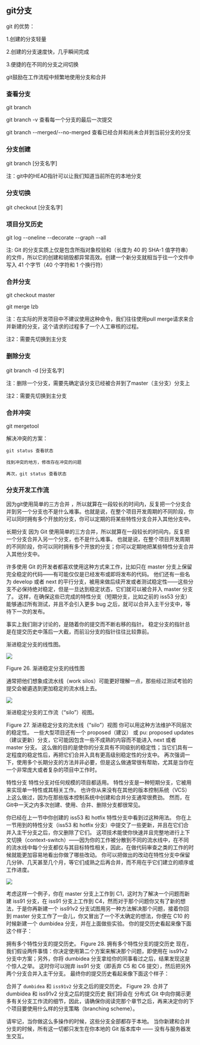 ## git分支

git 的优势：

1.创建的分支轻量

2.创建的分支速度快，几乎瞬间完成

3.便捷的在不同的分支之间切换


git鼓励在工作流程中频繁地使用分支和合并

### 查看分支

git branch

git branch -v 查看每一个分支的最后一次提交

git branch --merged/--no-merged  查看已经合并和尚未合并到当前分支的分支



### 分支创建

git branch [分支名字]

注：git中的HEAD指针可以让我们知道当前所在的本地分支

### 分支切换

git checkout [分支名字]

### 项目分叉历史

git log --oneline --decorate --graph --all

注: Git 的分支实质上仅是包含所指对象校验和（长度为 40 的 SHA-1 值字符串）的文件，所以它的创建和销毁都异常高效。创建一个新分支就相当于往一个文件中写入 41 个字节（40 个字符和 1 个换行符）

### 合并分支

git checkout master

git merge lzb

注：在实际的开发项目中不建议使用这种命令，我们往往使用pull merge请求来合并新建的分支，这个请求的过程多了一个人工审核的过程。

注2：需要先切换到主分支

### 删除分支

git branch -d [分支名字]

注：删除一个分支，需要先确定该分支已经被合并到了master（主分支）分支上

注2：需要先切换到主分支

### 合并冲突

git mergetool

解决冲突的方案：

	git status 查看状态

	找到冲突的地方，修改存在冲突的问题

	再次，git status 查看状态

### 分支开发工作流

因为git使用简单的三方合并 ，所以就算在一段较长的时间内，反复把一个分支合并到另一个分支也不是什么难事。也就是说，在整个项目开发周期的不同阶段，你可以同时拥有多个开放的分支，你可以定期的将某些特性分支合并入其他分支中。

长期分支
因为 Git 使用简单的三方合并，所以就算在一段较长的时间内，反复把一个分支合并入另一个分支，也不是什么难事。 也就是说，在整个项目开发周期的不同阶段，你可以同时拥有多个开放的分支；你可以定期地把某些特性分支合并入其他分支中。

许多使用 Git 的开发者都喜欢使用这种方式来工作，比如只在 master 分支上保留完全稳定的代码——有可能仅仅是已经发布或即将发布的代码。 他们还有一些名为 develop 或者 next 的平行分支，被用来做后续开发或者测试稳定性——这些分支不必保持绝对稳定，但是一旦达到稳定状态，它们就可以被合并入 master 分支了。 这样，在确保这些已完成的特性分支（短期分支，比如之前的 iss53 分支）能够通过所有测试，并且不会引入更多 bug 之后，就可以合并入主干分支中，等待下一次的发布。

事实上我们刚才讨论的，是随着你的提交而不断右移的指针。 稳定分支的指针总是在提交历史中落后一大截，而前沿分支的指针往往比较靠前。

渐进稳定分支的线性图。

![](https://github.com/lvzhenbang/article/master/img/git/lr-branches-1.png)

Figure 26. 渐进稳定分支的线性图

通常把他们想象成流水线（work silos）可能更好理解一点，那些经过测试考验的提交会被遴选到更加稳定的流水线上去。


![](https://github.com/lvzhenbang/article/master/img/git/lr-branches-2.png)

渐进稳定分支的工作流（“silo”）视图。

Figure 27. 渐进稳定分支的流水线（“silo”）视图
你可以用这种方法维护不同层次的稳定性。 一些大型项目还有一个 proposed（建议） 或 pu: proposed updates（建议更新）分支，它可能因包含一些不成熟的内容而不能进入 next 或者 master 分支。 这么做的目的是使你的分支具有不同级别的稳定性；当它们具有一定程度的稳定性后，再把它们合并入具有更高级别稳定性的分支中。 再次强调一下，使用多个长期分支的方法并非必要，但是这么做通常很有帮助，尤其是当你在一个非常庞大或者复杂的项目中工作时。

特性分支
特性分支对任何规模的项目都适用。 特性分支是一种短期分支，它被用来实现单一特性或其相关工作。 也许你从来没有在其他的版本控制系统（VCS）上这么做过，因为在那些版本控制系统中创建和合并分支通常很费劲。 然而，在 Git中一天之内多次创建、使用、合并、删除分支都很常见。

你已经在上一节中你创建的 iss53 和 hotfix 特性分支中看到过这种用法。 你在上一节用到的特性分支（iss53 和 hotfix 分支）中提交了一些更新，并且在它们合并入主干分支之后，你又删除了它们。 这项技术能使你快速并且完整地进行上下文切换（context-switch）——因为你的工作被分散到不同的流水线中，在不同的流水线中每个分支都仅与其目标特性相关，因此，在做代码审查之类的工作的时候就能更加容易地看出你做了哪些改动。 你可以把做出的改动在特性分支中保留几分钟、几天甚至几个月，等它们成熟之后再合并，而不用在乎它们建立的顺序或工作进度。

![](https://github.com/lvzhenbang/article/master/img/git/topic-branches-1.png)

考虑这样一个例子，你在 master 分支上工作到 C1，这时为了解决一个问题而新建 iss91 分支，在 iss91 分支上工作到 C4，然而对于那个问题你又有了新的想法，于是你再新建一个 iss91v2 分支试图用另一种方法解决那个问题，接着你回到 master 分支工作了一会儿，你又冒出了一个不太确定的想法，你便在 C10 的时候新建一个 dumbidea 分支，并在上面做些实验。 你的提交历史看起来像下面这个样子：

拥有多个特性分支的提交历史。
Figure 28. 拥有多个特性分支的提交历史
现在，我们假设两件事情：你决定使用第二个方案来解决那个问题，即使用在 iss91v2 分支中方案；另外，你将 dumbidea 分支拿给你的同事看过之后，结果发现这是个惊人之举。 这时你可以抛弃 iss91 分支（即丢弃 C5 和 C6 提交），然后把另外两个分支合并入主干分支。 最终你的提交历史看起来像下面这个样子：

合并了 `dumbidea` 和 `iss91v2` 分支之后的提交历史。
Figure 29. 合并了 dumbidea 和 iss91v2 分支之后的提交历史
我们将会在 分布式 Git 中向你揭示更多有关分支工作流的细节，因此，请确保你阅读完那个章节之后，再来决定你的下个项目要使用什么样的分支策略（branching scheme）。

请牢记，当你做这么多操作的时候，这些分支全部都存于本地。 当你新建和合并分支的时候，所有这一切都只发生在你本地的 Git 版本库中 —— 没有与服务器发生交互。
